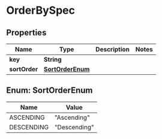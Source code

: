 
# OrderBySpec

## Properties
Name | Type | Description | Notes
------------ | ------------- | ------------- | -------------
**key** | **String** |  | 
**sortOrder** | [**SortOrderEnum**](#SortOrderEnum) |  | 


<a name="SortOrderEnum"></a>
## Enum: SortOrderEnum
Name | Value
---- | -----
ASCENDING | &quot;Ascending&quot;
DESCENDING | &quot;Descending&quot;




